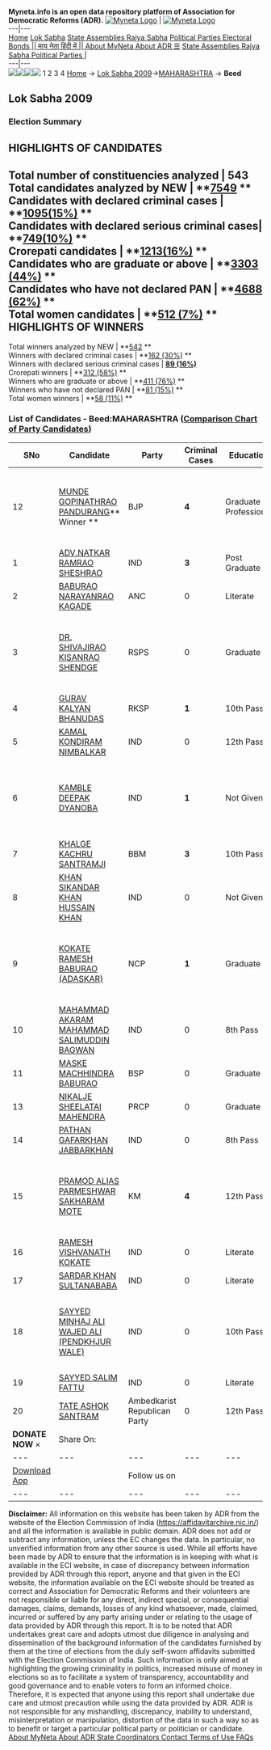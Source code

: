 **Myneta.info is an open data repository platform of Association for Democratic Reforms (ADR).**
[![Myneta Logo](https://www.myneta.info/lib/img/myneta-logo.png)](https://www.myneta.info/) | [![Myneta Logo](https://www.myneta.info/lib/img/adr-logo.png)](https://adrindia.org)  
---|---  
[Home](https://www.myneta.info/) [Lok Sabha](https://www.myneta.info/#ls "Lok Sabha") [ State Assemblies ](https://www.myneta.info/#sa "State Assemblies") [Rajya Sabha](https://www.myneta.info/#rs "Rajya Sabha") [Political Parties ](https://www.myneta.info/party "Political Parties") [ Electoral Bonds ](https://www.myneta.info/electoral_bonds "Electoral Bonds") [ || माय नेता हिंदी में || ](https://translate.google.co.in/translate?prev=hp&hl=en&js=y&u=www.myneta.info&sl=en&tl=hi&history_state0=) [ About MyNeta ](https://adrindia.org/content/about-myneta) [ About ADR ](https://adrindia.org/about-adr/who-we-are) [☰](javascript:void\(0\))
[ State Assemblies ](https://www.myneta.info/#sa "State Assemblies") [ Rajya Sabha ](https://www.myneta.info/#rs "Rajya Sabha") [ Political Parties ](https://www.myneta.info/party "Political Parties")
|   
---|---  
![](https://www.myneta.info/lib/img/banner/banner-1.png)![](https://www.myneta.info/lib/img/banner/banner-2.png)![](https://www.myneta.info/lib/img/banner/banner-3.png)![](https://www.myneta.info/lib/img/banner/banner-4.png)
1  2  3  4 
[Home](https://www.myneta.info/) → [Lok Sabha 2009](https://www.myneta.info/ls2009/)→[MAHARASHTRA](https://www.myneta.info/ls2009/index.php?action=show_constituencies&state_id=13) → **Beed**
### 
## Lok Sabha 2009
###  Election Summary 
HIGHLIGHTS OF CANDIDATES  
---  
Total number of constituencies analyzed |  543   
Total candidates analyzed by NEW | **[7549](https://www.myneta.info/ls2009/index.php?action=summary&subAction=candidates_analyzed&sort=candidate#summary) **  
Candidates with declared criminal cases | **[1095(15%)](https://www.myneta.info/ls2009/index.php?action=summary&subAction=crime&sort=candidate#summary) **  
Candidates with declared serious criminal cases| **[749(10%)](https://www.myneta.info/ls2009/index.php?action=summary&subAction=serious_crime&sort=candidate#summary) **  
Crorepati candidates | **[1213(16%)](https://www.myneta.info/ls2009/index.php?action=summary&subAction=crorepati&sort=candidate#summary) **  
Candidates who are graduate or above | **[3303 (44%)](https://www.myneta.info/ls2009/index.php?action=summary&subAction=education&sort=candidate#summary) **  
Candidates who have not declared PAN | **[4688 (62%)](https://www.myneta.info/ls2009/index.php?action=summary&subAction=without_pan&sort=candidate#summary) **  
Total women candidates | **[512 (7%)](https://www.myneta.info/ls2009/index.php?action=summary&subAction=women_candidate&sort=candidate#summary) **  
HIGHLIGHTS OF WINNERS  
---  
Total winners analyzed by NEW | **[542](https://www.myneta.info/ls2009/index.php?action=summary&subAction=winner_analyzed&sort=candidate#summary) **  
Winners with declared criminal cases | **[162 (30%)](https://www.myneta.info/ls2009/index.php?action=summary&subAction=winner_crime&sort=candidate#summary) **  
Winners with declared serious criminal cases | **[89 (16%)](https://www.myneta.info/ls2009/index.php?action=summary&subAction=winner_serious_crime&sort=candidate#summary)**  
Crorepati winners | **[312 (58%)](https://www.myneta.info/ls2009/index.php?action=summary&subAction=winner_crorepati&sort=candidate#summary) **  
Winners who are graduate or above | **[411 (76%)](https://www.myneta.info/ls2009/index.php?action=summary&subAction=winner_education&sort=candidate#summary) **  
Winners who have not declared PAN | **[81 (15%)](https://www.myneta.info/ls2009/index.php?action=summary&subAction=winner_without_pan&sort=candidate#summary) **  
Total women winners | **[58 (11%)](https://www.myneta.info/ls2009/index.php?action=summary&subAction=winner_women&sort=candidate#summary) **  
### List of Candidates - Beed:MAHARASHTRA ([Comparison Chart of Party Candidates](https://www.myneta.info/ls2009/comparisonchart.php?constituency_id=217))
SNo | Candidate| Party| Criminal Cases| Education| Age| Total Assets| Liabilities  
---|---|---|---|---|---|---|---  
12  | [MUNDE GOPINATHRAO PANDURANG](https://www.myneta.info/ls2009/candidate.php?candidate_id=3673)** Winner ** | BJP | **4** | Graduate Professional| 59 | ![](https://myneta.info/image_v2.php?myneta_folder=ls2009&candidate_id=3673&col=ta) | ![](https://myneta.info/image_v2.php?myneta_folder=ls2009&candidate_id=3673&col=lia)  
1  | [ADV.NATKAR RAMRAO SHESHRAO](https://www.myneta.info/ls2009/candidate.php?candidate_id=3685) | IND | **3** | Post Graduate| 59 | Rs 33,22,517 ~ 33 Lacs+ | Rs 0 ~   
2  | [BABURAO NARAYANRAO KAGADE](https://www.myneta.info/ls2009/candidate.php?candidate_id=3679) | ANC | 0 | Literate| 63 | Rs 50,000 ~ 50 Thou+ | Rs 0 ~   
3  | [DR. SHIVAJIRAO KISANRAO SHENDGE](https://www.myneta.info/ls2009/candidate.php?candidate_id=3680) | RSPS | 0 | Graduate| 39 | ![](https://myneta.info/image_v2.php?myneta_folder=ls2009&candidate_id=3680&col=ta) | ![](https://myneta.info/image_v2.php?myneta_folder=ls2009&candidate_id=3680&col=lia)  
4  | [GURAV KALYAN BHANUDAS](https://www.myneta.info/ls2009/candidate.php?candidate_id=3675) | RKSP | **1** | 10th Pass| 62 | Nil | Rs 0 ~   
5  | [KAMAL KONDIRAM NIMBALKAR](https://www.myneta.info/ls2009/candidate.php?candidate_id=3681) | IND | 0 | 12th Pass| 39 | Rs 11,84,000 ~ 11 Lacs+ | Rs 0 ~   
6  | [KAMBLE DEEPAK DYANOBA](https://www.myneta.info/ls2009/candidate.php?candidate_id=3682) | IND | **1** | Not Given| 32 | ![](https://myneta.info/image_v2.php?myneta_folder=ls2009&candidate_id=3682&col=ta) | ![](https://myneta.info/image_v2.php?myneta_folder=ls2009&candidate_id=3682&col=lia)  
7  | [KHALGE KACHRU SANTRAMJI](https://www.myneta.info/ls2009/candidate.php?candidate_id=3674) | BBM | **3** | 10th Pass| 48 | Rs 10,05,000 ~ 10 Lacs+ | Rs 22,000 ~ 22 Thou+  
8  | [KHAN SIKANDAR KHAN HUSSAIN KHAN](https://www.myneta.info/ls2009/candidate.php?candidate_id=3683) | IND | 0 | Not Given| 58 | Rs 25,000 ~ 25 Thou+ | Rs 60,000 ~ 60 Thou+  
9  | [KOKATE RAMESH BABURAO (ADASKAR)](https://www.myneta.info/ls2009/candidate.php?candidate_id=3671) | NCP | **1** | Graduate| 38 | ![](https://myneta.info/image_v2.php?myneta_folder=ls2009&candidate_id=3671&col=ta) | ![](https://myneta.info/image_v2.php?myneta_folder=ls2009&candidate_id=3671&col=lia)  
10  | [MAHAMMAD AKARAM MAHAMMAD SALIMUDDIN BAGWAN](https://www.myneta.info/ls2009/candidate.php?candidate_id=3687) | IND | 0 | 8th Pass| 34 | Rs 19,50,000 ~ 19 Lacs+ | Rs 0 ~   
11  | [MASKE MACHHINDRA BABURAO](https://www.myneta.info/ls2009/candidate.php?candidate_id=3672) | BSP | 0 | Graduate| 58 | Rs 21,03,500 ~ 21 Lacs+ | Rs 0 ~   
13  | [NIKALJE SHEELATAI MAHENDRA](https://www.myneta.info/ls2009/candidate.php?candidate_id=3677) | PRCP | 0 | Graduate| 34 | Rs 10,07,000 ~ 10 Lacs+ | Rs 2,25,000 ~ 2 Lacs+  
14  | [PATHAN GAFARKHAN JABBARKHAN](https://www.myneta.info/ls2009/candidate.php?candidate_id=3686) | IND | 0 | 8th Pass| 42 | Nil | Rs 2,00,000 ~ 2 Lacs+  
15  | [PRAMOD ALIAS PARMESHWAR SAKHARAM MOTE](https://www.myneta.info/ls2009/candidate.php?candidate_id=3678) | KM | **4** | 12th Pass| 32 | ![](https://myneta.info/image_v2.php?myneta_folder=ls2009&candidate_id=3678&col=ta) | ![](https://myneta.info/image_v2.php?myneta_folder=ls2009&candidate_id=3678&col=lia)  
16  | [RAMESH VISHVANATH KOKATE](https://www.myneta.info/ls2009/candidate.php?candidate_id=3688) | IND | 0 | Literate| 32 | Rs 20,000 ~ 20 Thou+ | Rs 0 ~   
17  | [SARDAR KHAN SULTANABABA](https://www.myneta.info/ls2009/candidate.php?candidate_id=3691) | IND | 0 | Literate| 26 | Rs 50,000 ~ 50 Thou+ | Rs 0 ~   
18  | [SAYYED MINHAJ ALI WAJED ALI (PENDKHJUR WALE)](https://www.myneta.info/ls2009/candidate.php?candidate_id=3689) | IND | 0 | 10th Pass| 34 | ![](https://myneta.info/image_v2.php?myneta_folder=ls2009&candidate_id=3689&col=ta) | ![](https://myneta.info/image_v2.php?myneta_folder=ls2009&candidate_id=3689&col=lia)  
19  | [SAYYED SALIM FATTU](https://www.myneta.info/ls2009/candidate.php?candidate_id=3690) | IND | 0 | Literate| 47 | Rs 65,000 ~ 65 Thou+ | Rs 2,00,000 ~ 2 Lacs+  
20  | [TATE ASHOK SANTRAM](https://www.myneta.info/ls2009/candidate.php?candidate_id=3676) | Ambedkarist Republican Party | 0 | 12th Pass| 50 | Nil | Rs 0 ~   
|  **DONATE NOW** × |  Share On:  | [](https://api.whatsapp.com/send?text=https%3A%2F%2Fmyneta.info%2Fpunjab2022%2Findex.php%3Faction%3Dshow_constituencies%26state_id%3D19) | [](https://www.facebook.com/sharer/sharer.php?u=https%3A%2F%2Fmyneta.info%2Fpunjab2022%2Findex.php%3Faction%3Dshow_constituencies%26state_id%3D19) | [](https://twitter.com/share?url=https%3A%2F%2Fmyneta.info%2Fpunjab2022%2Findex.php%3Faction%3Dshow_constituencies%26state_id%3D19)  
---|---|---|---|---  
| [ Download App ](https://play.google.com/store/apps/details?id=com.webrosoft.myneta1&pcampaignid=pcampaignidMKT-Other-global-all-co-prtnr-py-PartBadge-Mar2515-1) | [](https://play.google.com/store/apps/details?id=com.webrosoft.myneta1&pcampaignid=pcampaignidMKT-Other-global-all-co-prtnr-py-PartBadge-Mar2515-1) |  Follow us on  | [](https://www.facebook.com/adrindia.org/) | [](https://twitter.com/adrspeaks) | [](https://groups.google.com/g/national-election-watch?hl=en&pli=1) | [](https://www.instagram.com/adrspeaks/) | [](https://www.youtube.com/user/adrspeaks) | [](https://sharechat.com/profile/adrspeaks)  
---|---|---|---|---|---|---|---|---  
**Disclaimer:** All information on this website has been taken by ADR from the website of the Election Commission of India (https://affidavitarchive.nic.in/) and all the information is available in public domain. ADR does not add or subtract any information, unless the EC changes the data. In particular, no unverified information from any other source is used. While all efforts have been made by ADR to ensure that the information is in keeping with what is available in the ECI website, in case of discrepancy between information provided by ADR through this report, anyone and that given in the ECI website, the information available on the ECI website should be treated as correct and Association for Democratic Reforms and their volunteers are not responsible or liable for any direct, indirect special, or consequential damages, claims, demands, losses of any kind whatsoever, made, claimed, incurred or suffered by any party arising under or relating to the usage of data provided by ADR through this report. It is to be noted that ADR undertakes great care and adopts utmost due diligence in analysing and dissemination of the background information of the candidates furnished by them at the time of elections from the duly self-sworn affidavits submitted with the Election Commission of India. Such information is only aimed at highlighting the growing criminality in politics, increased misuse of money in elections so as to facilitate a system of transparency, accountability and good governance and to enable voters to form an informed choice. Therefore, it is expected that anyone using this report shall undertake due care and utmost precaution while using the data provided by ADR. ADR is not responsible for any mishandling, discrepancy, inability to understand, misinterpretation or manipulation, distortion of the data in such a way so as to benefit or target a particular political party or politician or candidate. 
[ About MyNeta ](https://adrindia.org/content/about-myneta) [ About ADR ](https://adrindia.org/about-adr/who-we-are) [ State Coordinators ](https://adrindia.org/about-adr/state-coordinators) [ Contact ](https://adrindia.org/contact-us) [ Terms of Use ](https://adrindia.org/content/adr-terms-use) [ FAQs ](https://adrindia.org/content/faqs)
